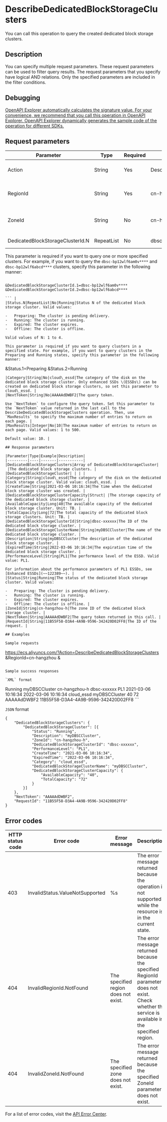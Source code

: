 # DescribeDedicatedBlockStorageClusters

You can call this operation to query the created dedicated block storage clusters.

## Description

You can specify multiple request parameters. These request parameters can be used to filter query results. The request parameters that you specify have logical AND relations. Only the specified parameters are included in the filter conditions.

## Debugging

[OpenAPI Explorer automatically calculates the signature value. For your convenience, we recommend that you call this operation in OpenAPI Explorer. OpenAPI Explorer dynamically generates the sample code of the operation for different SDKs.](https://api.aliyun.com/#product=Ecs&api=DescribeDedicatedBlockStorageClusters&type=RPC&version=2014-05-26)

## Request parameters

|Parameter|Type|Required|Example|Description|
|---------|----|--------|-------|-----------|
|Action|String|Yes|DescribeDedicatedBlockStorageClusters|The operation that you want to perform. Set the value to DescribeDedicatedBlockStorageClusters. |
|RegionId|String|Yes|cn-hangzhou|The region ID of the dedicated block storage cluster. You can call the [DescribeRegions](~~25609~~) operation to query the most recent region list. |
|ZoneId|String|No|cn-hangzhou-h|The zone ID of the dedicated block storage cluster. You can call the [DescribeZones](~~25610~~) operation to query the zone list. |
|DedicatedBlockStorageClusterId.N|RepeatList|No|dbsc-bp12wlf6am0v\*\*\*\*|The ID of dedicated block storage cluster N.

This parameter is required if you want to query one or more specified clusters. For example, if you want to query the `dbsc-bp12wlf6am0v****` and `dbsc-bp12wlf6abcd****` clusters, specify this parameter in the following manner:

```

&DedicatedBlockStorageClusterId.1=dbsc-bp12wlf6am0v****
&DedicatedBlockStorageClusterId.2=dbsc-bp12wlf6abcd****
                                
``` |
|Status.N|RepeatList|No|Running|Status N of the dedicated block storage cluster. Valid values:

-   Preparing: The cluster is pending delivery.
-   Running: The cluster is running.
-   Expired: The cluster expires.
-   Offline: The cluster is offline.

Valid values of N: 1 to 4.

This parameter is required if you want to query clusters in a specified state. For example, if you want to query clusters in the Preparing and Running states, specify this parameter in the following manner:

```

&Status.1=Preparing
&Status.2=Running
                                
``` |
|Category|String|No|cloud\_essd|The category of the disk on the dedicated block storage cluster. Only enhanced SSDs \(ESSDs\) can be created on dedicated block storage clusters, so set this parameter to cloud\_essd. |
|NextToken|String|No|AAAAAdDWBF2|The query token.

Use `NextToken` to configure the query token. Set this parameter to the `NextToken` value returned in the last call to the DescribeDedicatedBlockStorageClusters operation. Then, use `MaxResults` to specify the maximum number of entries to return on each page. |
|MaxResults|Integer|No|10|The maximum number of entries to return on each page. Valid values: 1 to 500.

Default value: 10. |

## Response parameters

|Parameter|Type|Example|Description|
|---------|----|-------|-----------|
|DedicatedBlockStorageClusters|Array of DedicatedBlockStorageCluster| |The dedicated block storage clusters. |
|DedicatedBlockStorageCluster| | | |
|Category|String|cloud\_essd|The category of the disk on the dedicated block storage cluster. Valid value: cloud\_essd. |
|CreateTime|String|2021-03-06 10:16:34|The time when the dedicated block storage cluster was created. |
|DedicatedBlockStorageClusterCapacity|Struct| |The storage capacity of the dedicated block storage cluster. |
|AvailableCapacity|Long|40|The available capacity of the dedicated block storage cluster. Unit: TB. |
|TotalCapacity|Long|72|The total capacity of the dedicated block storage clusters. Unit: TB. |
|DedicatedBlockStorageClusterId|String|dbsc-xxxxxx|The ID of the dedicated block storage cluster. |
|DedicatedBlockStorageClusterName|String|myDBSCCluster|The name of the dedicated block storage cluster. |
|Description|String|myDBSCCluster|The description of the dedicated block storage cluster. |
|ExpiredTime|String|2022-03-06 10:16:34|The expiration time of the dedicated block storage cluster. |
|PerformanceLevel|String|PL1|The performance level of the ESSD. Valid value: PL1.

For information about the performance parameters of PL1 ESSDs, see [Enhanced ESSDs](~~122389~~). |
|Status|String|Running|The status of the dedicated block storage cluster. Valid values:

-   Preparing: The cluster is pending delivery.
-   Running: The cluster is running.
-   Expired: The cluster expires.
-   Offline: The cluster is offline. |
|ZoneId|String|cn-hangzhou-h|The zone ID of the dedicated block storage cluster. |
|NextToken|String|AAAAAdDWBF2|The query token returned in this call. |
|RequestId|String|11B55F58-D3A4-4A9B-9596-342420D02FF8|The ID of the request. |

## Examples

Sample requests

```
https://ecs.aliyuncs.com/?Action=DescribeDedicatedBlockStorageClusters
&RegionId=cn-hangzhou
&<Common Request Parameters>
```

Sample success responses

`XML` format

```
<DescribeDedicatedBlockStorageClustersResponse>
      <DedicatedBlockStorageClusters>
            <DedicatedBlockStorageCluster>
                  <Status>Running</Status>
                  <Description>myDBSCCluster</Description>
                  <ZoneId>cn-hangzhou-h</ZoneId>
                  <DedicatedBlockStorageClusterId>dbsc-xxxxxx</DedicatedBlockStorageClusterId>
                  <PerformanceLevel>PL1</PerformanceLevel>
                  <CreateTime>2021-03-06 10:16:34</CreateTime>
                  <ExpiredTime>2022-03-06 10:16:34</ExpiredTime>
                  <Category>cloud_essd</Category>
                  <DedicatedBlockStorageClusterName>myDBSCCluster</DedicatedBlockStorageClusterName>
                  <DedicatedBlockStorageClusterCapacity>
                        <AvailableCapacity>40</AvailableCapacity>
                        <TotalCapacity>72</TotalCapacity>
                  </DedicatedBlockStorageClusterCapacity>
            </DedicatedBlockStorageCluster>
      </DedicatedBlockStorageClusters>
      <NextToken>AAAAAdDWBF2</NextToken>
      <RequestId>11B55F58-D3A4-4A9B-9596-342420D02FF8</RequestId>
</DescribeDedicatedBlockStorageClustersResponse>
```

`JSON` format

```
{
    "DedicatedBlockStorageClusters": {
        "DedicatedBlockStorageCluster": [{
            "Status": "Running",
            "Description": "myDBSCCluster",
            "ZoneId": "cn-hangzhou-h",
            "DedicatedBlockStorageClusterId": "dbsc-xxxxxx",
            "PerformanceLevel": "PL1",
            "CreateTime": "2021-03-06 10:16:34",
            "ExpiredTime": "2022-03-06 10:16:34",
            "Category": "cloud_essd",
            "DedicatedBlockStorageClusterName": "myDBSCCluster",
            "DedicatedBlockStorageClusterCapacity": {
                "AvailableCapacity": "40",
                "TotalCapacity": "72"
            }
        }]
    },
    "NextToken": "AAAAAdDWBF2",
    "RequestId": "11B55F58-D3A4-4A9B-9596-342420D02FF8"
}
```

## Error codes

|HTTP status code|Error code|Error message|Description|
|----------------|----------|-------------|-----------|
|403|InvalidStatus.ValueNotSupported|%s|The error message returned because the operation is not supported while the resource is in the current state.|
|404|InvalidRegionId.NotFound|The specified region does not exist.|The error message returned because the specified RegionId parameter does not exist. Check whether the service is available in the specified region.|
|404|InvalidZoneId.NotFound|The specified zone does not exist.|The error message returned because the specified ZoneId parameter does not exist.|

For a list of error codes, visit the [API Error Center](https://error-center.alibabacloud.com/status/product/Ecs).

